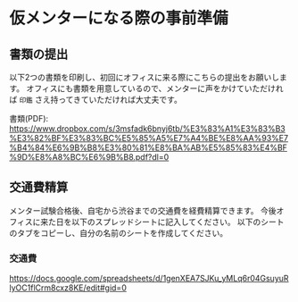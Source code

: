 # 仮メンターになる際の事前準備
## 書類の提出

以下2つの書類を印刷し、初回にオフィスに来る際にこちらの提出をお願いします。
オフィスにも書類を用意しているので、メンターに声をかけていただければ `印鑑` さえ持ってきていただければ大丈夫です。

書類(PDF):
https://www.dropbox.com/s/3msfadk6bnyj6tb/%E3%83%A1%E3%83%B3%E3%82%BF%E3%83%BC%E5%85%A5%E7%A4%BE%E8%AA%93%E7%B4%84%E6%9B%B8%E3%80%81%E8%BA%AB%E5%85%83%E4%BF%9D%E8%A8%BC%E6%9B%B8.pdf?dl=0

## 交通費精算
メンター試験合格後、自宅から渋谷までの交通費を経費精算できます。
今後オフィスに来た日を以下のスプレッドシートに記入してください。
以下のシートのタブをコピーし、自分の名前のシートを作成してください。
### 交通費
https://docs.google.com/spreadsheets/d/1genXEA7SJKu_yMLq6r04GsuyuRlyOC1flCrm8cxz8KE/edit#gid=0
